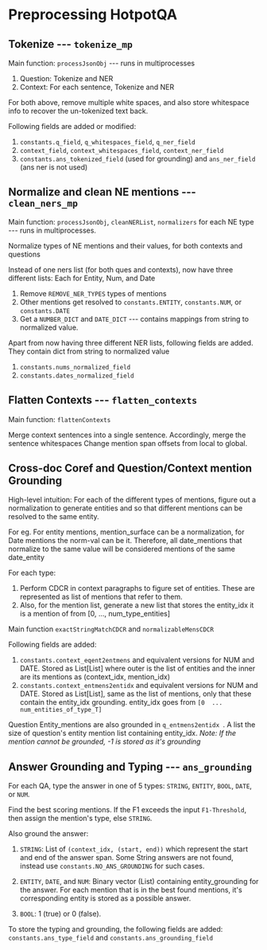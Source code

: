 # Preprocessing HotpotQA

## Tokenize --- ```tokenize_mp```
Main function: ```processJsonObj``` --- runs in multiprocesses

1. Question: Tokenize and NER 
2. Context: For each sentence, Tokenize and NER

For both above, remove multiple white spaces, and also store whitespace info to recover the un-tokenized text back.

Following fields are added or modified:
1. ```constants.q_field```, ```q_whitespaces_field```, ```q_ner_field```
2. ```context_field```, ```context_whitespaces_field```, ```context_ner_field```
3. ```constants.ans_tokenized_field``` (used for grounding) and ```ans_ner_field``` (ans ner is not used)  



## Normalize and clean NE mentions --- ```clean_ners_mp```
Main function: ```processJsonObj```, ```cleanNERList```, ```normalizers``` for each NE type
--- runs in multiprocesses.

Normalize types of NE mentions and their values,
for both contexts and questions

Instead of one ners list (for both ques and contexts), now have three different lists:
Each for Entity, Num, and Date

1. Remove ```REMOVE_NER_TYPES``` types of mentions
2. Other mentions get resolved to ```constants.ENTITY```, ```constants.NUM```, or ```constants.DATE``` 
3. Get a ```NUMBER_DICT``` and ```DATE_DICT``` --- contains mappings from string to normalized value.

Apart from now having three different NER lists, following fields are added.
They contain dict from  string to normalized value
1. ```constants.nums_normalized_field```
2. ```constants.dates_normalized_field```


## Flatten Contexts --- ```flatten_contexts```
Main function: ```flattenContexts```

Merge context sentences into a single sentence.
Accordingly, merge the sentence whitespaces
Change mention span offsets from local to global.


## Cross-doc Coref and Question/Context mention Grounding
High-level intuition:
For each of the different types of mentions, figure out a normalization to generate entities and so that different mentions can be resolved to the same entity.

For eg. For entity mentions, mention_surface can be a normalization, for Date mentions the norm-val can be it.
Therefore, all date_mentions that normalize to the same value will be considered mentions of the same date_entity 

For each type:
1. Perform CDCR in context paragraphs to figure set of entities. These are represented as list of mentions that refer to them.
2. Also, for the mention list, generate a new list that stores the entity_idx it is a mention of from [0, ..., num_type_entities]

Main function ```exactStringMatchCDCR``` and ```normalizableMensCDCR```

Following fields are added:
1. ```constants.context_eqent2entmens``` and equivalent versions for NUM and DATE.
Stored as List[List] where outer is the list of entities and the inner are its mentions as (context_idx, mention_idx)   
2. ```constants.context_entmens2entidx``` and equivalent versions for NUM and DATE.
Stored as List[List], same as the list of mentions, only that these contain the entity_idx grounding.
entity_idx goes from ```[0  ... num_entities_of_type_T]```

Question Entity_mentions are also grounded in ```q_entmens2entidx ```.
A list the size of question's entity mention list containing entity_idx.
*Note: If the mention cannot be grounded, -1 is stored as it's grounding* 


## Answer Grounding and Typing --- ```ans_grounding```
For each QA, type the answer in one of 5 types:
```STRING```, ```ENTITY```, ```BOOL```, ```DATE```, or ```NUM```.

Find the best scoring mentions.
If the F1 exceeds the input ```F1-Threshold```, then assign the mention's type, else ```STRING```.

Also ground the answer: 
1. ```STRING```: List of ```(context_idx, (start, end))``` which represent the start and end of the answer span.
Some String answers are not found, instead use ```constants.NO_ANS_GROUNDING``` for such cases.

2. ```ENTITY```, ```DATE```, and ```NUM```: Binary vector (List) containing entity_grounding for the answer.
For each mention that is in the best found mentions, it's corresponding entity is stored as a possible answer.

3. ```BOOL```: 1 (true) or 0 (false).

To store the typing and grounding, the following fields are added:
```constants.ans_type_field``` and ```constants.ans_grounding_field```







 


